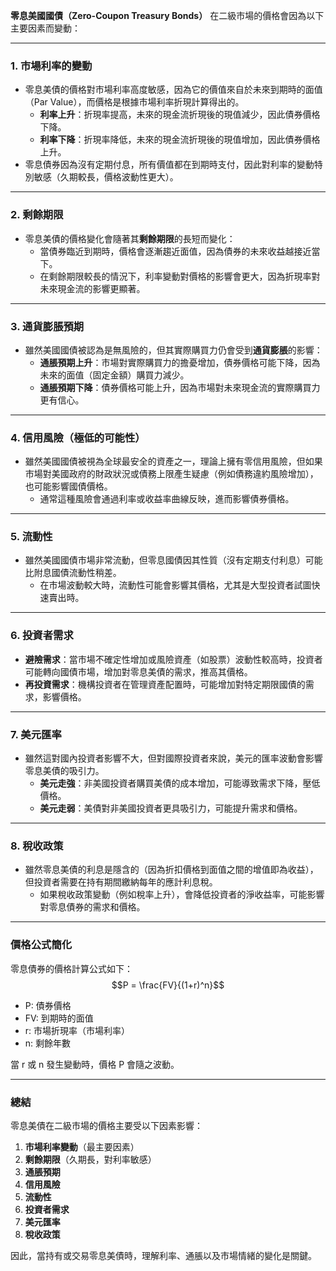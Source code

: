 **零息美國國債（Zero-Coupon Treasury Bonds）** 在二級市場的價格會因為以下主要因素而變動：

---

### **1. 市場利率的變動**

- 零息美債的價格對市場利率高度敏感，因為它的價值來自於未來到期時的面值（Par Value），而價格是根據市場利率折現計算得出的。
    - **利率上升**：折現率提高，未來的現金流折現後的現值減少，因此債券價格下降。
    - **利率下降**：折現率降低，未來的現金流折現後的現值增加，因此債券價格上升。
- 零息債券因為沒有定期付息，所有價值都在到期時支付，因此對利率的變動特別敏感（久期較長，價格波動性更大）。

---

### **2. 剩餘期限**

- 零息美債的價格變化會隨著其**剩餘期限**的長短而變化：
    - 當債券臨近到期時，價格會逐漸趨近面值，因為債券的未來收益越接近當下。
    - 在剩餘期限較長的情況下，利率變動對價格的影響會更大，因為折現率對未來現金流的影響更顯著。

---

### **3. 通貨膨脹預期**

- 雖然美國國債被認為是無風險的，但其實際購買力仍會受到**通貨膨脹**的影響：
    - **通脹預期上升**：市場對實際購買力的擔憂增加，債券價格可能下降，因為未來的面值（固定金額）購買力減少。
    - **通脹預期下降**：債券價格可能上升，因為市場對未來現金流的實際購買力更有信心。

---

### **4. 信用風險（極低的可能性）**

- 雖然美國國債被視為全球最安全的資產之一，理論上擁有零信用風險，但如果市場對美國政府的財政狀況或債務上限產生疑慮（例如債務違約風險增加），也可能影響國債價格。
    - 通常這種風險會通過利率或收益率曲線反映，進而影響債券價格。

---

### **5. 流動性**

- 雖然美國國債市場非常流動，但零息國債因其性質（沒有定期支付利息）可能比附息國債流動性稍差。
    - 在市場波動較大時，流動性可能會影響其價格，尤其是大型投資者試圖快速賣出時。

---

### **6. 投資者需求**

- **避險需求**：當市場不確定性增加或風險資產（如股票）波動性較高時，投資者可能轉向國債市場，增加對零息美債的需求，推高其價格。
- **再投資需求**：機構投資者在管理資產配置時，可能增加對特定期限國債的需求，影響價格。

---

### **7. 美元匯率**

- 雖然這對國內投資者影響不大，但對國際投資者來說，美元的匯率波動會影響零息美債的吸引力。
    - **美元走強**：非美國投資者購買美債的成本增加，可能導致需求下降，壓低價格。
    - **美元走弱**：美債對非美國投資者更具吸引力，可能提升需求和價格。

---

### **8. 稅收政策**

- 雖然零息美債的利息是隱含的（因為折扣價格到面值之間的增值即為收益），但投資者需要在持有期間繳納每年的應計利息稅。
    - 如果稅收政策變動（例如稅率上升），會降低投資者的淨收益率，可能影響對零息債券的需求和價格。

---

### **價格公式簡化**

零息債券的價格計算公式如下：
$$P = \frac{FV}{(1+r)^n}$$
- P: 債券價格
- FV: 到期時的面值
- r: 市場折現率（市場利率）
- n: 剩餘年數

當 r 或 n 發生變動時，價格 P 會隨之波動。

---

### **總結**

零息美債在二級市場的價格主要受以下因素影響：

1. **市場利率變動**（最主要因素）
2. **剩餘期限**（久期長，對利率敏感）
3. **通脹預期**
4. **信用風險**
5. **流動性**
6. **投資者需求**
7. **美元匯率**
8. **稅收政策**

因此，當持有或交易零息美債時，理解利率、通脹以及市場情緒的變化是關鍵。